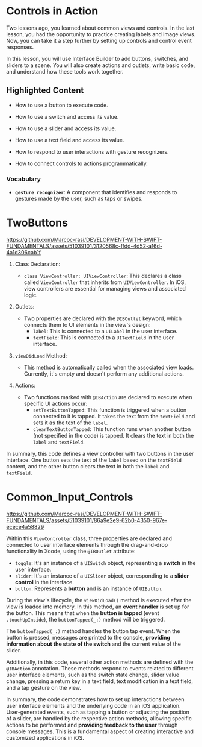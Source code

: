 # Controls in Action

Two lessons ago, you learned about common views and controls. In the last lesson, you had the opportunity to practice creating labels and image views. Now, you can take it a step further by setting up controls and control event responses.

In this lesson, you will use Interface Builder to add buttons, switches, and sliders to a scene. You will also create actions and outlets, write basic code, and understand how these tools work together.

## Highlighted Content

- How to use a button to execute code.

- How to use a switch and access its value.

- How to use a slider and access its value.

- How to use a text field and access its value.

- How to respond to user interactions with gesture recognizers.

- How to connect controls to actions programmatically.

### Vocabulary

- **`gesture recognizer`**: A component that identifies and responds to gestures made by the user, such as taps or swipes.

# TwoButtons

https://github.com/Marcoc-rasi/DEVELOPMENT-WITH-SWIFT-FUNDAMENTALS/assets/51039101/3120568c-ffdd-4d52-a16d-4a1d306cab1f

1. Class Declaration:
   - `class ViewController: UIViewController`: This declares a class called `ViewController` that inherits from `UIViewController`. In iOS, view controllers are essential for managing views and associated logic.

2. Outlets:
   - Two properties are declared with the `@IBOutlet` keyword, which connects them to UI elements in the view's design:
     - `label`: This is connected to a `UILabel` in the user interface.
     - `textField`: This is connected to a `UITextField` in the user interface.

3. `viewDidLoad` Method:
   - This method is automatically called when the associated view loads. Currently, it's empty and doesn't perform any additional actions.

4. Actions:
   - Two functions marked with `@IBAction` are declared to execute when specific UI actions occur:
     - `setTextButtonTapped`: This function is triggered when a button connected to it is tapped. It takes the text from the `textField` and sets it as the text of the `label`.
     - `clearTextButtonTapped`: This function runs when another button (not specified in the code) is tapped. It clears the text in both the `label` and `textField`.

In summary, this code defines a view controller with two buttons in the user interface. One button sets the text of the `label` based on the `textField` content, and the other button clears the text in both the `label` and `textField`.

#  Common_Input_Controls

https://github.com/Marcoc-rasi/DEVELOPMENT-WITH-SWIFT-FUNDAMENTALS/assets/51039101/86a9e2e9-62b0-4350-967e-ecece4a58829

Within this `ViewController` class, three properties are declared and connected to user interface elements through the drag-and-drop functionality in Xcode, using the `@IBOutlet` attribute:
- `toggle`: It's an instance of a `UISwitch` object, representing a **switch** in the user interface.
- `slider`: It's an instance of a `UISlider` object, corresponding to a **slider control** in the interface.
- `button`: Represents a **button** and is an instance of `UIButton`.

During the view's lifecycle, the `viewDidLoad()` method is executed after the view is loaded into memory. In this method, an **event handler** is set up for the button. This means that when the **button is tapped** (event `.touchUpInside`), the `buttonTapped(_:)` method will be triggered.

The `buttonTapped(_:)` method handles the button tap event. When the button is pressed, messages are printed to the console, **providing information about the state of the switch** and the current value of the slider.

Additionally, in this code, several other action methods are defined with the `@IBAction` annotation. These methods respond to events related to different user interface elements, such as the switch state change, slider value change, pressing a return key in a text field, text modification in a text field, and a tap gesture on the view.

In summary, the code demonstrates how to set up interactions between user interface elements and the underlying code in an iOS application. User-generated events, such as tapping a button or adjusting the position of a slider, are handled by the respective action methods, allowing specific actions to be performed and **providing feedback to the user** through console messages. This is a fundamental aspect of creating interactive and customized applications in iOS.
